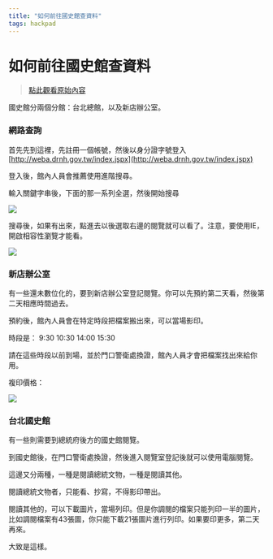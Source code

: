 ```yaml
---
title: "如何前往國史館查資料"
tags: hackpad
---
```


# 如何前往國史館查資料

> [點此觀看原始內容](https://g0v.hackpad.tw/4eIcyXc5NXO)


國史館分兩個分館：台北總館，以及新店辦公室。

### 網路查詢


首先先到這裡，先註冊一個帳號，然後以身分證字號登入
[http://weba.drnh.gov.tw/index.jspx](http://weba.drnh.gov.tw/index.jspx)

登入後，館內人員會推薦使用進階搜尋。

輸入關鍵字串後，下面的那一系列全選，然後開始搜尋

![](https://g0vhackmd.blob.core.windows.net/g0v-hackmd-images/upload_cb11670dd88eb0cd0b01f2cf85a5ddad)

搜尋後，如果有出來，點進去以後選取右邊的閱覽就可以看了。注意，要使用IE，開啟相容性瀏覽才能看。

![](https://g0vhackmd.blob.core.windows.net/g0v-hackmd-images/upload_ebf76282af63a0f166511a3917eb2d06)

### 新店辦公室


有一些還未數位化的，要到新店辦公室登記閱覽。你可以先預約第二天看，然後第二天相應時間過去。

預約後，館內人員會在特定時段把檔案搬出來，可以當場影印。

時段是：
9:30
10:30
14:00
15:30

請在這些時段以前到場，並於門口警衛處換證，館內人員才會把檔案找出來給你用。

複印價格：

![](https://g0vhackmd.blob.core.windows.net/g0v-hackmd-images/upload_f9d2ae224ef431ae354fcc3942af2c7c)

### 台北國史館


有一些則需要到總統府後方的國史館閱覽。

到國史館後，在門口警衛處換證，然後進入閱覽室登記後就可以使用電腦閱覽。

這邊又分兩種，一種是閱讀總統文物，一種是閱讀其他。

閱讀總統文物者，只能看、抄寫，不得影印帶出。

閱讀其他的，可以下載圖片，當場列印。但是你調閱的檔案只能列印一半的圖片，比如調閱檔案有43張圖，你只能下載21張圖片進行列印。如果要印更多，第二天再來。

大致是這樣。




